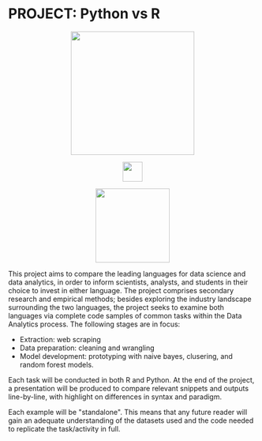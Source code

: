 # PROJECT: Python vs R
<p align="center">
  <img src="https://www.python.org/static/community_logos/python-logo-master-v3-TM.png" width=250> 
</p>
<p align="center">
  <img src="https://glasstypewriter.files.wordpress.com/2015/11/versus-vs.png" height=40>
</p>
<p align="center">
  <img src="https://i.ibb.co/mCbV92Y/c3b7ed5d007115f23b737150df873247.png" width=150>
</p>

This project aims to compare the leading languages for data science and data analytics, in order to inform scientists, analysts, and students in their choice to invest in either language. The project comprises secondary research and empirical methods; besides exploring the industry landscape surrounding the two languages, the project seeks to examine both languages via complete code samples of common tasks within the Data Analytics process. The following stages are in focus: 
- Extraction: web scraping
- Data preparation: cleaning and wrangling 
- Model development: prototyping with naive bayes, clusering, and random forest models.  

Each task will be conducted in both R and Python. At the end of the project, a presentation will be produced to compare relevant snippets and outputs line-by-line, with highlight on differences in syntax and paradigm.

Each example will be "standalone". This means that any future reader will gain an adequate understanding of the datasets used and the code needed to replicate the task/activity in full.


